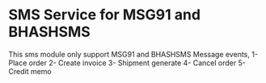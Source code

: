 # SMS Service for MSG91 and BHASHSMS
This sms module only support MSG91 and BHASHSMS
Message events,
  1- Place order
  2- Create invoice
  3- Shipment generate
  4- Cancel order
  5- Credit memo
  
